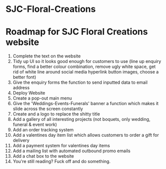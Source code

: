 # SJC-Floral-Creations
<h1> Roadmap for SJC Floral Creations website </h1>
<ol> 
 <li> Complete the text on the website </li>
 <li> Tidy up UI so it looks good enough for customers to use (line up enquiry forms, find a better colour combination, 
 remove ugly white space, get rid of white line around social media hyperlink button images, choose a better font) </li>
 <li> Give the enquiry forms the function to send inputted data to email address </li>
 <li> Deploy Website </li>
 <li> Create a pop-out main menu </li>
 <li> Give the 'Weddings-Events-Funerals' banner a function which makes it slide across the screen constantly </li>
 <li> Create and a logo to replace the shitty title </li>
 <li> Add a gallery of all interesting projects (not boquets, only wedding, funeral & event work) </li>
 <li> Add an order tracking system </li>
 <li> Add a valentines day item list which allows customers to order a gift for delivery </li>
 <li> Add a payment system for valentines day items </li>
 <li> Add a mailing list with automated outbound promo emails </li>
 <li> Add a chat box to the website </li>
 <li> You're still reading? Fuck off and do something. </li>
</ol>

